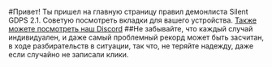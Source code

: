 #Привет! Ты пришел на главную страницу правил демонлиста Silent GDPS 2.1.
Советую посмотреть вкладки для вашего устройства.  [Также можете посмотреть наш Discord](https://discord.gg/A5pT2cNFUy "Тут ссылка на наш Discord")
##Не забывайте, что каждый случай индивидуален, и даже самый проблемный рекорд может быть засчитан, в ходе разбирательств в ситуации, так что, не теряйте надежду, даже если случайно не записали клики.